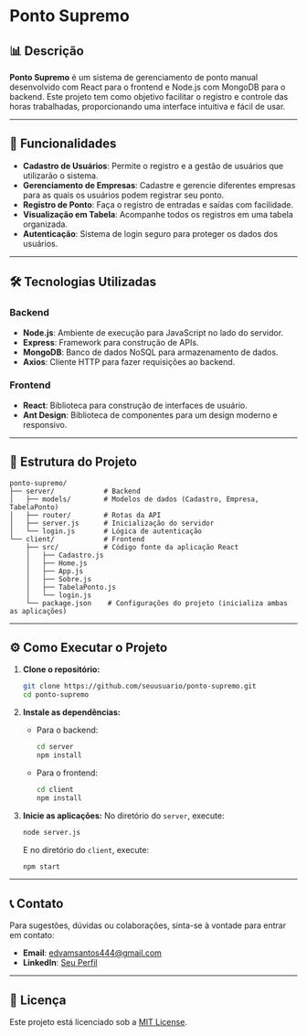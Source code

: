 # Ponto Supremo

## 📊 Descrição

**Ponto Supremo** é um sistema de gerenciamento de ponto manual desenvolvido com React para o frontend e Node.js com MongoDB para o backend. Este projeto tem como objetivo facilitar o registro e controle das horas trabalhadas, proporcionando uma interface intuitiva e fácil de usar.

---

## 🚀 Funcionalidades

- **Cadastro de Usuários**: Permite o registro e a gestão de usuários que utilizarão o sistema.
- **Gerenciamento de Empresas**: Cadastre e gerencie diferentes empresas para as quais os usuários podem registrar seu ponto.
- **Registro de Ponto**: Faça o registro de entradas e saídas com facilidade.
- **Visualização em Tabela**: Acompanhe todos os registros em uma tabela organizada.
- **Autenticação**: Sistema de login seguro para proteger os dados dos usuários.

---

## 🛠️ Tecnologias Utilizadas

### Backend

- **Node.js**: Ambiente de execução para JavaScript no lado do servidor.
- **Express**: Framework para construção de APIs.
- **MongoDB**: Banco de dados NoSQL para armazenamento de dados.
- **Axios**: Cliente HTTP para fazer requisições ao backend.

### Frontend

- **React**: Biblioteca para construção de interfaces de usuário.
- **Ant Design**: Biblioteca de componentes para um design moderno e responsivo.

---

## 📂 Estrutura do Projeto

```
ponto-supremo/
├── server/            # Backend
│   ├── models/        # Modelos de dados (Cadastro, Empresa, TabelaPonto)
│   ├── router/        # Rotas da API
│   ├── server.js      # Inicialização do servidor
│   └── login.js       # Lógica de autenticação
└── client/            # Frontend
    ├── src/           # Código fonte da aplicação React
    │   ├── Cadastro.js
    │   ├── Home.js
    │   ├── App.js
    │   ├── Sobre.js
    │   ├── TabelaPonto.js
    │   └── login.js
    └── package.json    # Configurações do projeto (inicializa ambas as aplicações)
```

---

## ⚙️ Como Executar o Projeto

1. **Clone o repositório:**
   ```bash
   git clone https://github.com/seuusuario/ponto-supremo.git
   cd ponto-supremo
   ```

2. **Instale as dependências:**
   - Para o backend:
     ```bash
     cd server
     npm install
     ```

   - Para o frontend:
     ```bash
     cd client
     npm install
     ```

3. **Inicie as aplicações:**
   No diretório do `server`, execute:
   ```bash
   node server.js
   ```

   E no diretório do `client`, execute:
   ```bash
   npm start
   ```

---

## 📞 Contato

Para sugestões, dúvidas ou colaborações, sinta-se à vontade para entrar em contato:

- **Email**: edvamsantos444@gmail.com
- **LinkedIn**: [Seu Perfil](https://www.linkedin.com/in/mycomus)

---

## 📄 Licença

Este projeto está licenciado sob a [MIT License](LICENSE).
